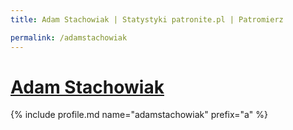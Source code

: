 ```yaml
---
title: Adam Stachowiak | Statystyki patronite.pl | Patromierz

permalink: /adamstachowiak
---
```


# [Adam Stachowiak](https://patronite.pl/adamstachowiak)

{% include profile.md name="adamstachowiak" prefix="a" %}
